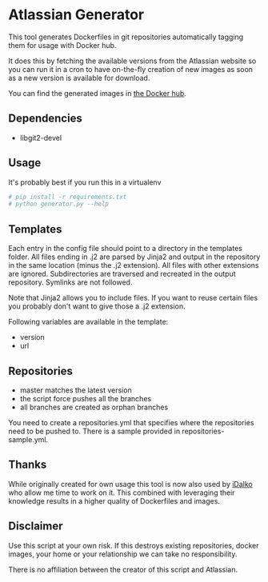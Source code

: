 # Atlassian Generator

This tool generates Dockerfiles in git repositories automatically tagging them 
for usage with Docker hub.

It does this by fetching the available versions from the Atlassian website so 
you can run it in a cron to have on-the-fly creation of new images as soon as
a new version is available for download.

You can find the generated images in [the Docker hub](https://hub.docker.com/u/draca/).

## Dependencies

* libgit2-devel

## Usage

It's probably best if you run this in a virtualenv

```bash
# pip install -r requirements.txt
# python generator.py --help 
```

## Templates

Each entry in the config file should point to a directory in the templates folder.
All files ending in .j2 are parsed by Jinja2 and output in the repository in the 
same location (minus the .j2 extension). All files with other extensions are ignored.
Subdirectories are traversed and recreated in the output repository. Symlinks are not
followed.

Note that Jinja2 allows you to include files. If you want to reuse certain files you 
probably don't want to give those a .j2 extension.

Following variables are available in the template:
* version
* url

## Repositories

* master matches the latest version
* the script force pushes all the branches
* all branches are created as orphan branches

You need to create a repositories.yml that specifies where the repositories need to be pushed to. There is a sample
provided in repositories-sample.yml.

## Thanks

While originally created for own usage this tool is now also used by [iDalko](https://www.idalko.com) who
allow me time to work on it. This combined with leveraging their knowledge results in a higher quality of 
Dockerfiles and images.

## Disclaimer

Use this script at your own risk. If this destroys existing repositories, docker
images, your home or your relationship we can take no responsibility.

There is no affiliation between the creator of this script and Atlassian.
